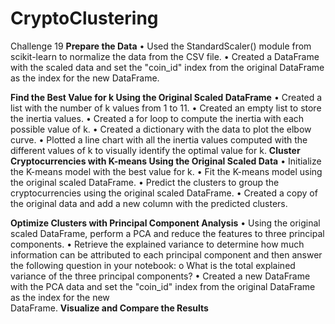 # CryptoClustering
Challenge 19
**Prepare the Data**
  •	Used the StandardScaler() module from scikit-learn to normalize the data from the CSV file.
  •	Created a DataFrame with the scaled data and set the "coin_id" index from the original DataFrame as the index for the new DataFrame.

**Find the Best Value for k Using the Original Scaled DataFrame**
  •	Created a list with the number of k values from 1 to 11.
  •	Created an empty list to store the inertia values.
  •	Created a for loop to compute the inertia with each possible value of k.
  •	Created a dictionary with the data to plot the elbow curve.
  •	Plotted a line chart with all the inertia values computed with the different values of k to visually identify the optimal value for      k.
**Cluster Cryptocurrencies with K-means Using the Original Scaled Data**
  •	Initialize the K-means model with the best value for k.
  •	Fit the K-means model using the original scaled DataFrame.
  •	Predict the clusters to group the cryptocurrencies using the original scaled DataFrame.
  •	Created a copy of the original data and add a new column with the predicted clusters.
  
**Optimize Clusters with Principal Component Analysis**
  •	Using the original scaled DataFrame, perform a PCA and reduce the features to three principal components.
  •	Retrieve the explained variance to determine how much information can be attributed to each principal component and then answer       the following question in your notebook:
  o	What is the total explained variance of the three principal components?
  •	Created a new DataFrame with the PCA data and set the "coin_id" index from the original DataFrame as the index for the new       
    DataFrame.
**Visualize and Compare the Results**
